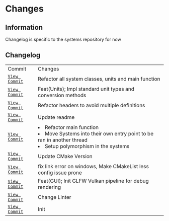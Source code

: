 # Changes

<!-- Maintain a changelog or release notes section
to inform users about updates, changes, and new features in different API versions -->

## Information
Changelog is specific to the systems repository for now

## Changelog

<table>
<tr>
<td>Commit</td>
<td>Changes</td>
</tr>

<tr>
<td><a href="https://github.com/Ouroboros-Jets/EjetSystemsCpp/commit/47f242c2869dffdee15b4f729bedd3f21a82b828"><code>View Commit</code></a></td>
<td>Refactor all system classes, units and main function</td>
</tr>
<tr>

<tr>
<td><a href="https://github.com/Ouroboros-Jets/EjetSystemsCpp/commit/cd6abf343e3a132f19a98022d5a80981b732a201"><code>View Commit</code></a></td>
<td>Feat(Units); Impl standard unit types and conversion methods</td>
</tr>
<tr>

<tr>
<td><a href="https://github.com/Ouroboros-Jets/EjetSystemsCpp/commit/a9f9547648b926d3f4ade3360804c5dcdefa4b89"><code>View Commit</code></a></td>
<td>Refactor headers to avoid multiple definitions</td>
</tr>
<tr>

<tr>
<td><a href="https://github.com/Ouroboros-Jets/EjetSystemsCpp/commit/fb367470987fedf9faa30a72c2c208a01855a69d"><code>View Commit</code></a></td>
<td>Update readme</td>
</tr>
<tr>


<tr>
<td><a href="https://github.com/Ouroboros-Jets/EjetSystemsCpp/commit/f1c9b8653031bf8d0d36407f6f8de5aa6cf5cccc"><code>View Commit</code></a></td>
<td>
<list>
<li>
Refactor main function
</li>
<li>
Move Systems into their own entry point to be ran in another thread
</li>
<li>
 Setup polymorphism in the systems
</li>
</list>
</td>
</tr>
<tr>


<tr>
<td><a href="https://github.com/Ouroboros-Jets/EjetSystemsCpp/commit/3479b64d99d7e7eb3f591d84b8f0520b716a8ad5"><code>View Commit</code></a></td>
<td>Update CMake Version</td>
</tr>
<tr>


<tr>
<td><a href="https://github.com/Ouroboros-Jets/EjetSystemsCpp/commit/0c7f3e0808c727b9940ac5814c93675f73fea080"><code>View Commit</code></a></td>
<td>fix link error on windows, Make CMakeList less config issue prone</td>
</tr>
<tr>


<tr>
<td><a href="https://github.com/Ouroboros-Jets/EjetSystemsCpp/commit/4a3d42b4fdcf3ff81286e8dc1ba513b99de3d54d"><code>View Commit</code></a></td>
<td>Feat(GUI); Init GLFW Vulkan pipeline for debug rendering</td>
</tr>
<tr>
<td><a href="https://github.com/Ouroboros-Jets/EjetSystemsCpp/commit/e11ba5678d858ae61983e25618a1f9a934b80d76"><code>View Commit</code></a></td>
<td>Change Linter</td>
</tr>
<tr>
<td><a href="https://github.com/Ouroboros-Jets/EjetSystemsCpp/commit/345eec0abdde72f69580e2d1b2a18323d2c37a59"><code>View Commit</code></a></td>
<td>
Init
</td>
</tr>
</table>